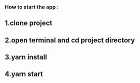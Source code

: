 ### How to start the app :

## 1.clone project

## 2.open terminal and cd project directory

## 3.yarn install

## 4.yarn start
